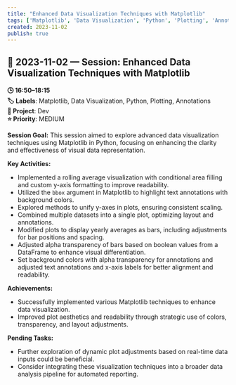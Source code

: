 ```yaml
---
title: "Enhanced Data Visualization Techniques with Matplotlib"
tags: ['Matplotlib', 'Data Visualization', 'Python', 'Plotting', 'Annotations']
created: 2023-11-02
publish: true
---
```


## 📅 2023-11-02 — Session: Enhanced Data Visualization Techniques with Matplotlib

**🕒 16:50–18:15**  
**🏷️ Labels**: Matplotlib, Data Visualization, Python, Plotting, Annotations  
**📂 Project**: Dev  
**⭐ Priority**: MEDIUM  


**Session Goal:**
This session aimed to explore advanced data visualization techniques using Matplotlib in Python, focusing on enhancing the clarity and effectiveness of visual data representation.

**Key Activities:**
- Implemented a rolling average visualization with conditional area filling and custom y-axis formatting to improve readability.
- Utilized the `bbox` argument in Matplotlib to highlight text annotations with background colors.
- Explored methods to unify y-axes in plots, ensuring consistent scaling.
- Combined multiple datasets into a single plot, optimizing layout and annotations.
- Modified plots to display yearly averages as bars, including adjustments for bar positions and spacing.
- Adjusted alpha transparency of bars based on boolean values from a DataFrame to enhance visual differentiation.
- Set background colors with alpha transparency for annotations and adjusted text annotations and x-axis labels for better alignment and readability.

**Achievements:**
- Successfully implemented various Matplotlib techniques to enhance data visualization.
- Improved plot aesthetics and readability through strategic use of colors, transparency, and layout adjustments.

**Pending Tasks:**
- Further exploration of dynamic plot adjustments based on real-time data inputs could be beneficial.
- Consider integrating these visualization techniques into a broader data analysis pipeline for automated reporting.
